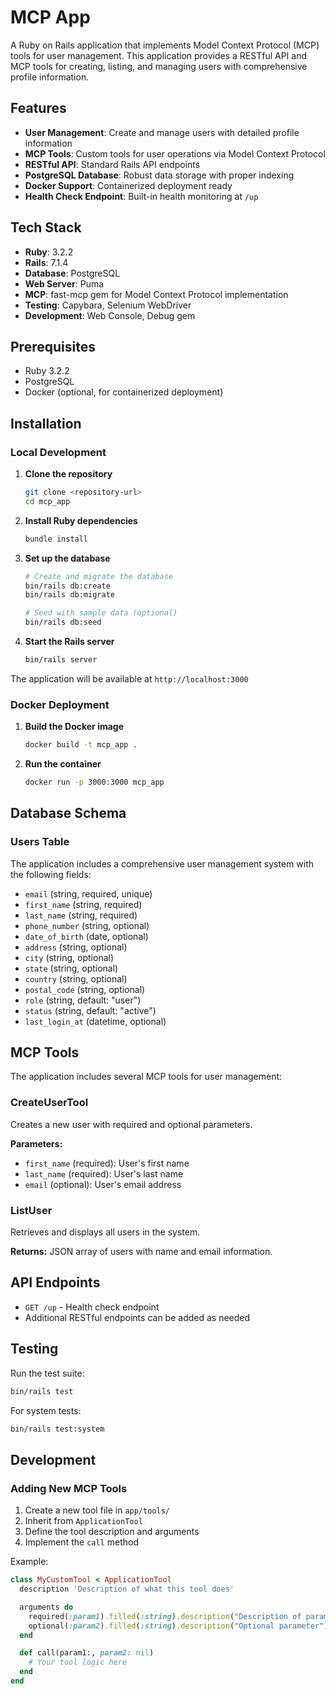 # MCP App

A Ruby on Rails application that implements Model Context Protocol (MCP) tools for user management. This application provides a RESTful API and MCP tools for creating, listing, and managing users with comprehensive profile information.

## Features

- **User Management**: Create and manage users with detailed profile information
- **MCP Tools**: Custom tools for user operations via Model Context Protocol
- **RESTful API**: Standard Rails API endpoints
- **PostgreSQL Database**: Robust data storage with proper indexing
- **Docker Support**: Containerized deployment ready
- **Health Check Endpoint**: Built-in health monitoring at `/up`

## Tech Stack

- **Ruby**: 3.2.2
- **Rails**: 7.1.4
- **Database**: PostgreSQL
- **Web Server**: Puma
- **MCP**: fast-mcp gem for Model Context Protocol implementation
- **Testing**: Capybara, Selenium WebDriver
- **Development**: Web Console, Debug gem

## Prerequisites

- Ruby 3.2.2
- PostgreSQL
- Docker (optional, for containerized deployment)

## Installation

### Local Development

1. **Clone the repository**
   ```bash
   git clone <repository-url>
   cd mcp_app
   ```

2. **Install Ruby dependencies**
   ```bash
   bundle install
   ```

3. **Set up the database**
   ```bash
   # Create and migrate the database
   bin/rails db:create
   bin/rails db:migrate
   
   # Seed with sample data (optional)
   bin/rails db:seed
   ```

4. **Start the Rails server**
   ```bash
   bin/rails server
   ```

The application will be available at `http://localhost:3000`

### Docker Deployment

1. **Build the Docker image**
   ```bash
   docker build -t mcp_app .
   ```

2. **Run the container**
   ```bash
   docker run -p 3000:3000 mcp_app
   ```

## Database Schema

### Users Table

The application includes a comprehensive user management system with the following fields:

- `email` (string, required, unique)
- `first_name` (string, required)
- `last_name` (string, required)
- `phone_number` (string, optional)
- `date_of_birth` (date, optional)
- `address` (string, optional)
- `city` (string, optional)
- `state` (string, optional)
- `country` (string, optional)
- `postal_code` (string, optional)
- `role` (string, default: "user")
- `status` (string, default: "active")
- `last_login_at` (datetime, optional)

## MCP Tools

The application includes several MCP tools for user management:

### CreateUserTool
Creates a new user with required and optional parameters.

**Parameters:**
- `first_name` (required): User's first name
- `last_name` (required): User's last name
- `email` (optional): User's email address

### ListUser
Retrieves and displays all users in the system.

**Returns:** JSON array of users with name and email information.

## API Endpoints

- `GET /up` - Health check endpoint
- Additional RESTful endpoints can be added as needed

## Testing

Run the test suite:

```bash
bin/rails test
```

For system tests:

```bash
bin/rails test:system
```

## Development

### Adding New MCP Tools

1. Create a new tool file in `app/tools/`
2. Inherit from `ApplicationTool`
3. Define the tool description and arguments
4. Implement the `call` method

Example:
```ruby
class MyCustomTool < ApplicationTool
  description 'Description of what this tool does'

  arguments do
    required(:param1).filled(:string).description("Description of parameter")
    optional(:param2).filled(:string).description("Optional parameter")
  end

  def call(param1:, param2: nil)
    # Your tool logic here
  end
end
```

